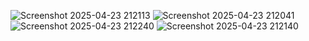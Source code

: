 ![Screenshot 2025-04-23 212113](https://github.com/user-attachments/assets/28fc6e4e-0f04-44cf-b159-b944f072a970)
![Screenshot 2025-04-23 212041](https://github.com/user-attachments/assets/18b4ffba-72f4-486f-8b53-6d49a5c08142)
![Screenshot 2025-04-23 212240](https://github.com/user-attachments/assets/7675b08e-087c-4f4b-99fe-6ed91aef40e5)
![Screenshot 2025-04-23 212140](https://github.com/user-attachments/assets/9745334e-40de-4a45-b859-d1cc3f377001)
